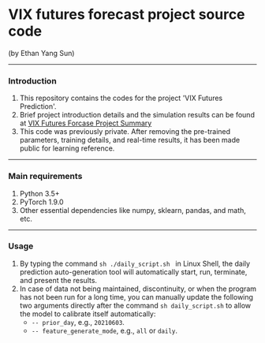 # VIX futures forecast project source code 
(by Ethan Yang Sun)

---
### Introduction
1. This repository contains the codes for the project 'VIX Futures Prediction'.
2. Brief project introduction details and the simulation results can be found at [VIX Futures Forcase Project Summary](https://docs.google.com/document/d/1mcll6YkTH9fpNrS4PzIth-VnltByD5fMY3MiHxQa_TY/edit#heading=h.p7jnyel6zwen
)
3. This code was previously private. After removing the pre-trained parameters, training details, and real-time results, it has been made public for learning reference.

---
### Main requirements
1. Python 3.5+
2. PyTorch 1.9.0
3. Other essential dependencies like numpy, sklearn, pandas, and math, etc.


---
### Usage
1. By typing the command ```sh ./daily_script.sh ``` in Linux Shell, the daily prediction auto-generation tool will automatically start, run, terminate, and present the results.
2. In case of data not being maintained, discontinuity, or when the program has not been run for a long time, you can manually update the following two arguments directly after the command  ```sh daily_script.sh``` to allow the model to calibrate itself automatically:
     - ```-- prior_day```, e.g., ```20210603```.
     - ```-- feature_generate_mode```, e.g., ```all``` or ```daily```.









